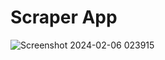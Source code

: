 # Scraper App

![Screenshot 2024-02-06 023915](https://github.com/iryna-borniak/scraper/assets/25872733/996ddbbb-cd62-457e-9c67-54a8278431d7)


